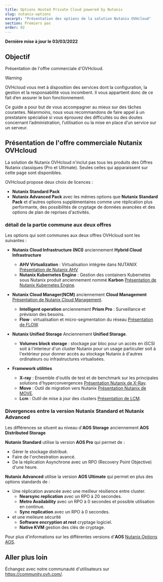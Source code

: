 ```yaml
---
title: Options Hosted Private Cloud powered by Nutanix
slug: nutanix-options
excerpt: "Présentation des options de la solution Nutanix OVHcloud"
section: Premiers pas
order: 02
---
```


**Dernière mise à jour le 03/03/2022**

## Objectif

Présentation de l'offre commerciale d'OVHcloud.

> [!warning]
> OVHcloud vous met à disposition des services dont la configuration, la gestion et la responsabilité vous incombent. Il vous appartient donc de ce fait d’en assurer le bon fonctionnement.
>
> Ce guide a pour but de vous accompagner au mieux sur des tâches courantes. Néanmoins, nous vous recommandons de faire appel à un prestataire spécialisé si vous éprouvez des difficultés ou des doutes concernant l’administration, l’utilisation ou la mise en place d’un service sur un serveur.
>

## Présentation de l'offre commerciale Nutanix OVHcloud

La solution de Nutanix OVHcloud n'inclut pas tous les produits des Offres Nutanix classiques (Pro et Ultimate). Seules celles qui apparaissent sur cette page sont disponibles.

OVHcloud propose deux choix de licences :

* **Nutanix Standard Pack**
* **Nutanix Advanced Pack** avec les mêmes options que **Nutanix Standard Pack** et d'autres options supplémentaires comme une réplication plus performante, des possibilités de cryptage de données avancées et des options de plan de reprises d'activités. 

### détail de la partie commune aux deux offres

Les options qui sont communes aux deux offres OVHcloud sont les suivantes :

- **Nutanix Cloud Infrastructure (NCI)** anciennement **Hybrid Cloud Infrastructure** 
    + **AHV Virtualization** : Virtualisation intégrée dans NUTANIX [Présentation de Nutanix AHV](https://www.nutanix.com/products/ahv)
    + **Nutanix Kubernetes Engine** : Gestion des containers Kubernetes sous Nutanix produit anciennement nommé **Karbon** [Présentation de Nutanix Kubernetes Engine](https://www.nutanix.com/products/karbon).

- **Nutanix Cloud Manager(NCM)** anciennement **Cloud Management** [Présentation de Nutanix Cloud Management](https://www.nutanix.com/products/cloud-manager/aiops).
    + **Intelligent operation** anciennement **Prism Pro** : Surveillance et prévision des besoins.
    + **Flow** : virtualisation et micro-segmentation du réseau [Présentation de FLOW](https://www.nutanix.com/products/flow).

- **Nutanix Unified Storage** Anciennement **Unified Storage**.
    + **Volumes block storage** : stockage par bloc pour un accès en iSCSI soit à l'interieur d'un cluster Nutanix pour un usage particulier soit à l'extérieur pour donner accès au stockage Nutanix à d'autres ordinateurs ou infrastructures virtualisées.

- **Framework utilities**

    + **X-ray** : Ensemble d'outils de test et de benchmark sur les principales solutions d'hyperconvergences [Présentation Nutanix de X-Ray](https://www.nutanix.com/products/x-ray).
    + **Move** :  Outil de migration vers Nutanix [Présentation Nutanix de MOVE](https://www.nutanix.com/products/move).
    + **Lcm** : Outil de mise à jour des clusters [Présentation de LCM](https://www.nutanix.com/products/life-cycle-manager).

### Divergences entre la version **Nutanix Standard** et **Nutanix Advanced**

Les différences se situent au niveau d'**AOS Storage** anciennement **AOS Distributed Storage**

**Nutanix Standard** utilise la version **AOS Pro** qui permet de :
- Gérer le stockage distribué.
- Faire de l'orchestration avancé.
- De la réplication Asynchrone avec un RPO (Recovery Point Objective) d'une heure.

**Nutanix Advanced** utilise la version **AOS Ultimate** qui permet en plus des options standards de :
- Une réplication avancée avec une meilleur résilience entre cluster.
    + **Nearsync replication** avec un RPO à 20 secondes.
    + **Metro Availability** avec un RPO à 0 secondes et possible utilisation en continue.
    + **Sync replication** avec un RPO à 0 secondes.
- et une meileure sécurité
    + **Software encryption at rest** cryptage logiciel.
    + **Native KVM** gestion des clés de cryptage.   

Pour plus d'informations sur les différentes versions d'**AOS** [Nutanix Options AOS](https://www.nutanix.com/products/software-options).


## Aller plus loin


Échangez avec notre communauté d'utilisateurs sur <https://community.ovh.com/>.
